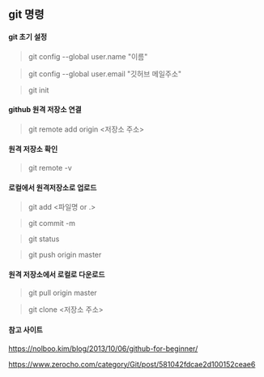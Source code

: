 ## git 명령


#### git 초기 설정

>git config --global user.name "이름"

>git config --global user.email "깃허브 메일주소"

>git init

#### github 원격 저장소 연결

>git remote add origin <저장소 주소>

#### 원격 저장소 확인

>git remote -v

#### 로컬에서 원격저장소로 업로드

>git add <파일명 or .>

>git commit -m <comment>

>git status

>git push origin master

#### 원격 저장소에서 로컬로 다운로드

>git pull origin master

>git clone <저장소 주소>

#### 참고 사이트

https://nolboo.kim/blog/2013/10/06/github-for-beginner/

https://www.zerocho.com/category/Git/post/581042fdcae2d100152ceae6
